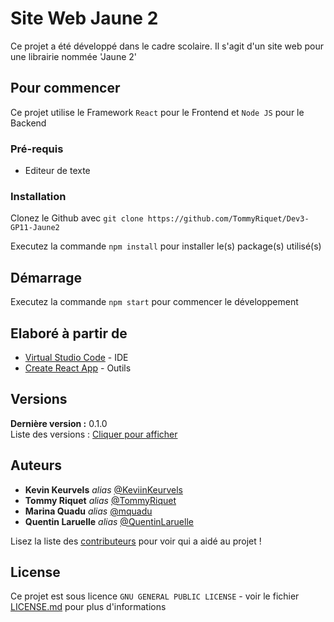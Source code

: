 # Site Web Jaune 2

Ce projet a été développé dans le cadre scolaire.
Il s'agit d'un site web pour une librairie nommée 'Jaune 2'

## Pour commencer

Ce projet utilise le Framework ``React`` pour le Frontend et ``Node JS`` pour le Backend

### Pré-requis

- Editeur de texte

### Installation

Clonez le Github avec ``git clone https://github.com/TommyRiquet/Dev3-GP11-Jaune2``

Executez la commande ``npm install`` pour installer le(s) package(s) utilisé(s)

## Démarrage

Executez la commande ``npm start`` pour commencer le développement

## Elaboré à partir de 

* [Virtual Studio Code](https://code.visualstudio.com/) - IDE  
* [Create React App](https://github.com/facebook/create-react-app) - Outils  



## Versions  
**Dernière version :** 0.1.0  
Liste des versions : [Cliquer pour afficher](https://github.com/TommyRiquet/Dev3-GP11-Jaune2/branches)  


## Auteurs

* **Kevin Keurvels** _alias_ [@KeviinKeurvels](https://github.com/KeviinKeurvels)
* **Tommy Riquet** _alias_ [@TommyRiquet](https://github.com/TommyRiquet)
* **Marina Quadu** _alias_ [@mquadu](https://github.com/mquadu)
* **Quentin Laruelle** _alias_ [@QuentinLaruelle](https://github.com/QuentinLaruelle)

Lisez la liste des [contributeurs](https://github.com/TommyRiquet/Dev3-GP11-Jaune2/contributors) pour voir qui a aidé au projet !

## License

Ce projet est sous licence ``GNU GENERAL PUBLIC LICENSE`` - voir le fichier [LICENSE.md](https://github.com/TommyRiquet/Dev3-GP11-Jaune2/blob/V0.1.0/LICENSE) pour plus d'informations

